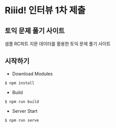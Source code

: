 # Riiid! 인터뷰 1차 제출

## 토익 문제 풀기 사이트
샘플 RC파트 지문 데이터를 활용한 토익 문제 풀기 사이트

## 시작하기

- Download Modules
```
$ npm install
```

- Build
```
$ npm run build
```

- Server Start
```
$ npm run serve
```
